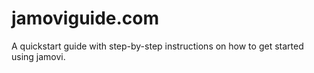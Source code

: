 # jamoviguide.com

A quickstart guide with step-by-step instructions on how to get started using jamovi.